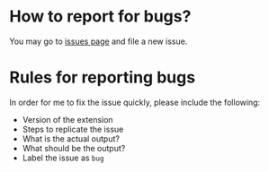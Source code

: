 # How to report for bugs?
You may go to [issues page](https://github.com/im-tkc/Packet-Guard/issues) and file a new issue.

# Rules for reporting bugs
In order for me to fix the issue quickly, please include the following:

 - Version of the extension
 - Steps to replicate the issue
 - What is the actual output?
 - What should be the output?
 - Label the issue as `bug`